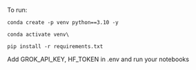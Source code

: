 To run:

```
conda create -p venv python==3.10 -y
```

```
conda activate venv\
```

```
pip install -r requirements.txt
```

Add GROK_API_KEY, HF_TOKEN in .env and run your notebooks
